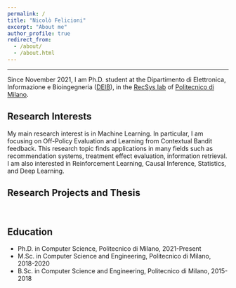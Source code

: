 ```yaml
---
permalink: /
title: "Nicolò Felicioni"
excerpt: "About me"
author_profile: true
redirect_from: 
  - /about/
  - /about.html
---
```

---
Since November 2021, I am Ph.D. student at the Dipartimento di Elettronica, Informazione e Bioingegneria 
([DEIB](https://www.deib.polimi.it/)), in the [RecSys lab](https://recsys.deib.polimi.it/)
of [Politecnico di Milano](https://www.polimi.it/).


Research Interests
---
My main research interest is in Machine Learning. In particular, I am focusing on Off-Policy Evaluation and Learning from Contextual Bandit feedback.
This research topic finds applications in many fields such as recommendation systems, treatment effect evaluation, information retrieval. 
I am also interested in Reinforcement Learning, Causal Inference, Statistics, and Deep Learning.


Research Projects and Thesis
---

<br>

Education
---
* Ph.D. in Computer Science, Politecnico di Milano, 2021-Present
* M.Sc. in Computer Science and Engineering, Politecnico di Milano, 2018-2020
* B.Sc. in Computer Science and Engineering, Politecnico di Milano, 2015-2018

